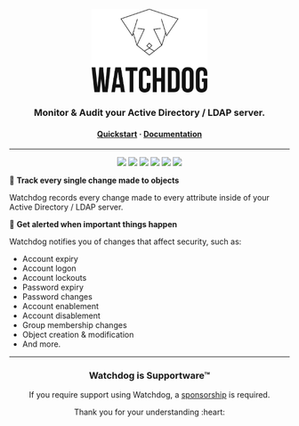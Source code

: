 <p align="center">
    <img title="Watchdog" height="150" src="https://raw.githubusercontent.com/DirectoryTree/LdapWatchdog.com/master/source/assets/img/logo-large.png"/>
</p>

<h3 align="center">
Monitor & Audit your Active Directory / LDAP server.
</h3>

<h4 align="center">
    <a href="https://ldapwatchdog.com/docs/quickstart/">Quickstart</a>
    <span> · </span>
    <a href="https://ldapwatchdog.com/docs/">Documentation</a>
</h4>

<hr/>

<p align="center">
    <a href="https://laravel.com"><img src="https://img.shields.io/badge/Built_for-Laravel-green.svg?style=flat-square"></a>
    <a href="https://travis-ci.com/directorytree/watchdog"><img src="https://img.shields.io/travis/directorytree/watchdog.svg?style=flat-square"></a>
    <a href="https://scrutinizer-ci.com/g/directorytree/watchdog"><img src="https://img.shields.io/scrutinizer/g/directorytree/watchdog/master.svg?style=flat-square"></a>
    <a href="https://packagist.org/packages/directorytree/watchdog"><img src="https://img.shields.io/packagist/dt/directorytree/watchdog.svg?style=flat-square"></a>
    <a href="https://packagist.org/packages/directorytree/watchdog"><img src="https://img.shields.io/packagist/v/directorytree/watchdog.svg?style=flat-square"></a>
    <a href="https://packagist.org/packages/directorytree/watchdog"><img src="https://img.shields.io/packagist/l/directorytree/watchdog.svg?style=flat-square"></a>
</p>

💼 **Track every single change made to objects**

Watchdog records every change made to every attribute inside of your Active Directory / LDAP server.

🚨 **Get alerted when important things happen**

Watchdog notifies you of changes that affect security, such as:

- Account expiry
- Account logon
- Account lockouts
- Password expiry
- Password changes
- Account enablement
- Account disablement
- Group membership changes
- Object creation & modification
- And more.

---

<h3 align="center">Watchdog is Supportware™</h3>

<p align="center">If you require support using Watchdog, a <a href="https://github.com/sponsors/stevebauman">sponsorship</a> is required.</p>

<p align="center">Thank you for your understanding :heart:</p>
